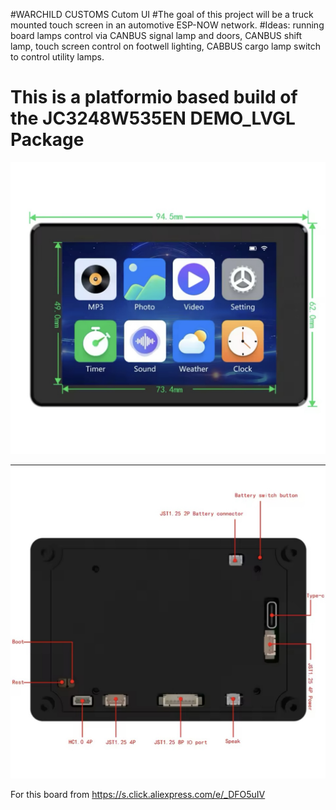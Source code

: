 #WARCHILD CUSTOMS Cutom UI
#The goal of this project will be a truck mounted touch screen in an automotive ESP-NOW network.
#Ideas: running board lamps control via CANBUS signal lamp and doors, CANBUS shift lamp, touch screen control on footwell lighting, CABBUS cargo lamp switch to control utility lamps. 

# This is a platformio based build of the JC3248W535EN DEMO_LVGL Package

![alt text](docs/IMG_6782.jpg)

![alt text](docs/IMG_6781.jpg)

For this board from https://s.click.aliexpress.com/e/_DFO5uIV
